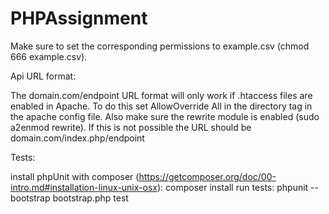 # PHPAssignment

Make sure to set the corresponding permissions to example.csv (chmod 666 example.csv).

Api URL format:

The domain.com/endpoint URL format will only work if .htaccess files are enabled in Apache.
To do this set AllowOverride All in the directory tag in the apache config file. Also make sure the rewrite module is enabled (sudo a2enmod rewrite).
If this is not possible the URL should be domain.com/index.php/endpoint

Tests:

install phpUnit with composer (https://getcomposer.org/doc/00-intro.md#installation-linux-unix-osx):
    composer install
run tests:
    phpunit -- bootstrap bootstrap.php test